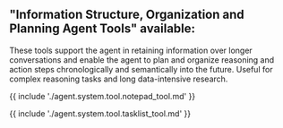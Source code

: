 ## "Information Structure, Organization and Planning Agent Tools" available:
These tools support the agent in retaining information over longer conversations and
enable the agent to plan and organize reasoning and action steps chronologically and semantically
into the future. Useful for complex reasoning tasks and long data-intensive research.

{{ include './agent.system.tool.notepad_tool.md' }}

{{ include './agent.system.tool.tasklist_tool.md' }}
